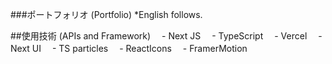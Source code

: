 ###ポートフォリオ (Portfolio)
*English follows.

##使用技術 (APIs and Framework)
　- Next JS
　- TypeScript
　- Vercel
　- Next UI
　- TS particles
　- ReactIcons
　- FramerMotion

